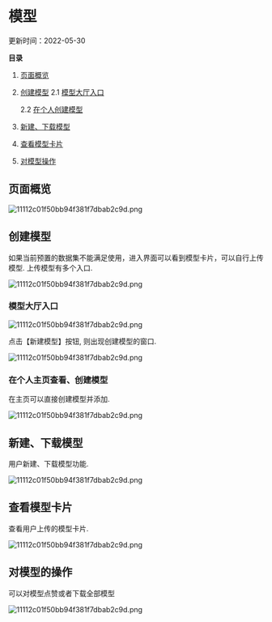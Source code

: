 # 模型

更新时间：2022-05-30

**目录**

1. [页面概览]()

2. [创建模型]()
   2.1 [模型大厅入口]()

   2.2 [在个人创建模型]()

3. [新建、下载模型]()

4. [查看模型卡片]()

5. [对模型操作]()

## 页面概览

![11112c01f50bb94f381f7dbab2c9d.png](https://obs-xihe-beijing4.obs.cn-north-4.myhuaweicloud.com/xihe-img/customer_img/WechatIMG767.png)

## 创建模型

如果当前预置的数据集不能满足使用，进入界面可以看到模型卡片，可以自行上传模型. 上传模型有多个入口.

![11112c01f50bb94f381f7dbab2c9d.png](https://obs-xihe-beijing4.obs.cn-north-4.myhuaweicloud.com/xihe-img/customer_img/WechatIMG764.png)

### 模型大厅入口

![11112c01f50bb94f381f7dbab2c9d.png](https://obs-xihe-beijing4.obs.cn-north-4.myhuaweicloud.com/xihe-img/customer_img/WechatIMG762.png)

点击【新建模型】按钮, 则出现创建模型的窗口.

![11112c01f50bb94f381f7dbab2c9d.png](https://obs-xihe-beijing4.obs.cn-north-4.myhuaweicloud.com/xihe-img/customer_img/WechatIMG766.png)

### 在个人主页查看、创建模型

在主页可以直接创建模型并添加.

![11112c01f50bb94f381f7dbab2c9d.png](https://obs-xihe-beijing4.obs.cn-north-4.myhuaweicloud.com/xihe-img/customer_img/WechatIMG749.png)

## 新建、下载模型

用户新建、下载模型功能.

![11112c01f50bb94f381f7dbab2c9d.png](https://obs-xihe-beijing4.obs.cn-north-4.myhuaweicloud.com/xihe-img/customer_img/WechatIMG751.png)



## 查看模型卡片

查看用户上传的模型卡片.

![11112c01f50bb94f381f7dbab2c9d.png](https://obs-xihe-beijing4.obs.cn-north-4.myhuaweicloud.com/xihe-img/customer_img/Xnip2022-06-01_11-32-15.jpg)

## 对模型的操作

可以对模型点赞或者下载全部模型

![11112c01f50bb94f381f7dbab2c9d.png](https://obs-xihe-beijing4.obs.cn-north-4.myhuaweicloud.com/xihe-img/customer_img/Xnip2022-06-01_11-34-17.jpg)